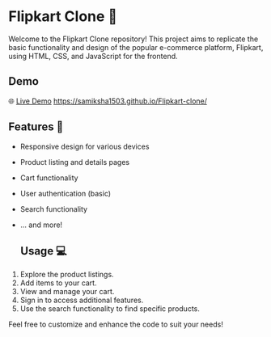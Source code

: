 
# Flipkart Clone 🛒

Welcome to the Flipkart Clone repository! This project aims to replicate the basic functionality and design of the popular e-commerce platform, Flipkart, using HTML, CSS, and JavaScript for the frontend.

## Demo

🌐 [Live Demo](#) <https://samiksha1503.github.io/Flipkart-clone/>

## Features 🚀

- Responsive design for various devices
- Product listing and details pages
- Cart functionality
- User authentication (basic)
- Search functionality
- ... and more!

  ## Usage 💻

1. Explore the product listings.
2. Add items to your cart.
3. View and manage your cart.
4. Sign in to access additional features.
5. Use the search functionality to find specific products.

Feel free to customize and enhance the code to suit your needs!

